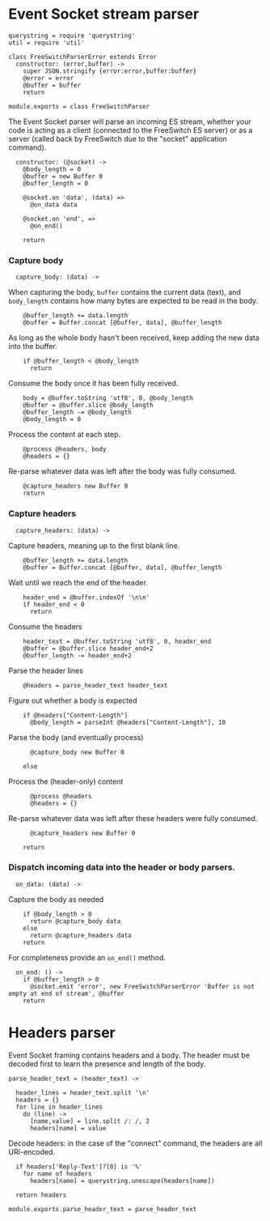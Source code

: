 Event Socket stream parser
==========================

    querystring = require 'querystring'
    util = require 'util'

    class FreeSwitchParserError extends Error
      constructor: (error,buffer) ->
        super JSON.stringify {error:error,buffer:buffer}
        @error = error
        @buffer = buffer
        return

    module.exports = class FreeSwitchParser

The Event Socket parser will parse an incoming ES stream, whether your code is acting as a client (connected to the FreeSwitch ES server) or as a server (called back by FreeSwitch due to the "socket" application command).

      constructor: (@socket) ->
        @body_length = 0
        @buffer = new Buffer 0
        @buffer_length = 0

        @socket.on 'data', (data) =>
          @on_data data

        @socket.on 'end', =>
          @on_end()

        return

### Capture body

      capture_body: (data) ->

When capturing the body, `buffer` contains the current data (text), and `body_length` contains how many bytes are expected to be read in the body.

        @buffer_length += data.length
        @buffer = Buffer.concat [@buffer, data], @buffer_length

As long as the whole body hasn't been received, keep adding the new data into the buffer.

        if @buffer_length < @body_length
          return

Consume the body once it has been fully received.

        body = @buffer.toString 'utf8', 0, @body_length
        @buffer = @buffer.slice @body_length
        @buffer_length -= @body_length
        @body_length = 0

Process the content at each step.

        @process @headers, body
        @headers = {}

Re-parse whatever data was left after the body was fully consumed.

        @capture_headers new Buffer 0
        return

### Capture headers

      capture_headers: (data) ->

Capture headers, meaning up to the first blank line.

        @buffer_length += data.length
        @buffer = Buffer.concat [@buffer, data], @buffer_length

Wait until we reach the end of the header.

        header_end = @buffer.indexOf '\n\n'
        if header_end < 0
          return

Consume the headers

        header_text = @buffer.toString 'utf8', 0, header_end
        @buffer = @buffer.slice header_end+2
        @buffer_length -= header_end+2

Parse the header lines

        @headers = parse_header_text header_text

Figure out whether a body is expected

        if @headers["Content-Length"]
          @body_length = parseInt @headers["Content-Length"], 10

Parse the body (and eventually process)

          @capture_body new Buffer 0

        else

Process the (header-only) content

          @process @headers
          @headers = {}

Re-parse whatever data was left after these headers were fully consumed.

          @capture_headers new Buffer 0

        return

### Dispatch incoming data into the header or body parsers.

      on_data: (data) ->

Capture the body as needed

        if @body_length > 0
          return @capture_body data
        else
          return @capture_headers data
        return

For completeness provide an `on_end()` method.

      on_end: () ->
        if @buffer_length > 0
          @socket.emit 'error', new FreeSwitchParserError 'Buffer is not empty at end of stream', @buffer
        return

Headers parser
==============

Event Socket framing contains headers and a body.
The header must be decoded first to learn the presence and length of the body.

    parse_header_text = (header_text) ->

      header_lines = header_text.split '\n'
      headers = {}
      for line in header_lines
        do (line) ->
          [name,value] = line.split /: /, 2
          headers[name] = value

Decode headers: in the case of the "connect" command, the headers are all URI-encoded.

      if headers['Reply-Text']?[0] is '%'
        for name of headers
          headers[name] = querystring.unescape(headers[name])

      return headers

    module.exports.parse_header_text = parse_header_text
